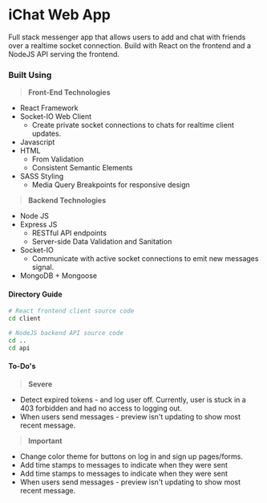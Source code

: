 # iChat Web App

Full stack messenger app that allows users to add and chat with friends over a realtime socket connection. Build with React on the frontend and a NodeJS API serving the frontend.

### Built Using

> **Front-End Technologies**

- React Framework
- Socket-IO Web Client
  - Create private socket connections to chats for realtime client updates.
- Javascript
- HTML
  - From Validation
  - Consistent Semantic Elements
- SASS Styling
  - Media Query Breakpoints for responsive design

> **Backend Technologies**

- Node JS
- Express JS
  - RESTful API endpoints
  - Server-side Data Validation and Sanitation
- Socket-IO
  - Communicate with active socket connections to emit new messages signal.
- MongoDB + Mongoose

#### Directory Guide

```bash
# React frontend client source code
cd client

# NodeJS backend API source code
cd ..
cd api
```

#### To-Do's

> **Severe**

- Detect expired tokens - and log user off. Currently, user is stuck in a 403 forbidden and had no access to logging out.
- When users send messages - preview isn't updating to show most recent message.

> **Important**

- Change color theme for buttons on log in and sign up pages/forms.
- Add time stamps to messages to indicate when they were sent
- Add time stamps to messages to indicate when they were sent
- When users send messages - preview isn't updating to show most recent message.

